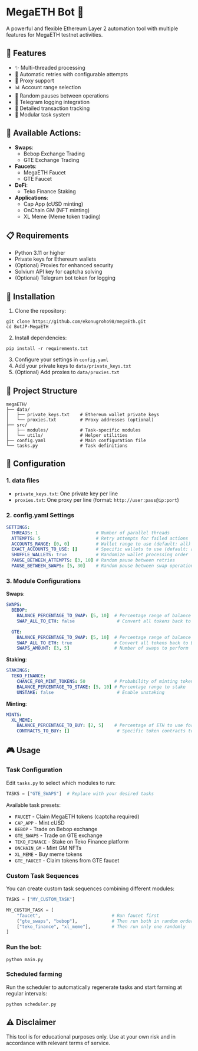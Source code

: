 # MegaETH Bot 🚀

A powerful and flexible Ethereum Layer 2 automation tool with multiple features for MegaETH testnet activities.


## 🌟 Features
- ✨ Multi-threaded processing
- 🔄 Automatic retries with configurable attempts
- 🔐 Proxy support
- 📊 Account range selection
- 🎲 Random pauses between operations
- 🔔 Telegram logging integration
- 📝 Detailed transaction tracking
- 🧩 Modular task system

## 🎯 Available Actions:
- **Swaps**:
  - Bebop Exchange Trading
  - GTE Exchange Trading
- **Faucets**:
  - MegaETH Faucet
  - GTE Faucet
- **DeFi**:
  - Teko Finance Staking
- **Applications**:
  - Cap App (cUSD minting)
  - OnChain GM (NFT minting)
  - XL Meme (Meme token trading)

## 📋 Requirements
- Python 3.11 or higher
- Private keys for Ethereum wallets
- (Optional) Proxies for enhanced security
- Solvium API key for captcha solving
- (Optional) Telegram bot token for logging

## 🚀 Installation
1. Clone the repository:
```
git clone https://github.com/ekonugroho98/megaEth.git
cd BotJP-MegaETH
```

2. Install dependencies:
```
pip install -r requirements.txt
```

3. Configure your settings in `config.yaml`
4. Add your private keys to `data/private_keys.txt`
5. (Optional) Add proxies to `data/proxies.txt`

## 📁 Project Structure
```
megaETH/
├── data/
│   ├── private_keys.txt    # Ethereum wallet private keys
│   └── proxies.txt         # Proxy addresses (optional)
├── src/
│   ├── modules/            # Task-specific modules
│   └── utils/              # Helper utilities
├── config.yaml             # Main configuration file
└── tasks.py                # Task definitions
```

## 📝 Configuration

### 1. data files
- `private_keys.txt`: One private key per line
- `proxies.txt`: One proxy per line (format: `http://user:pass@ip:port`)

### 2. config.yaml Settings
```yaml
SETTINGS:
  THREADS: 1                      # Number of parallel threads
  ATTEMPTS: 5                     # Retry attempts for failed actions
  ACCOUNTS_RANGE: [0, 0]          # Wallet range to use (default: all)
  EXACT_ACCOUNTS_TO_USE: []       # Specific wallets to use (default: all)
  SHUFFLE_WALLETS: true           # Randomize wallet processing order
  PAUSE_BETWEEN_ATTEMPTS: [3, 10] # Random pause between retries
  PAUSE_BETWEEN_SWAPS: [5, 30]    # Random pause between swap operations
```

### 3. Module Configurations

**Swaps**:
```yaml
SWAPS:
  BEBOP:
    BALANCE_PERCENTAGE_TO_SWAP: [5, 10]  # Percentage range of balance to swap
    SWAP_ALL_TO_ETH: false                # Convert all tokens back to ETH

  GTE:
    BALANCE_PERCENTAGE_TO_SWAP: [5, 10]  # Percentage range of balance to swap
    SWAP_ALL_TO_ETH: true                # Convert all tokens back to ETH
    SWAPS_AMOUNT: [3, 5]                 # Number of swaps to perform
```

**Staking**:
```yaml
STAKINGS:
  TEKO_FINANCE:
    CHANCE_FOR_MINT_TOKENS: 50           # Probability of minting tokens
    BALANCE_PERCENTAGE_TO_STAKE: [5, 10] # Percentage range to stake
    UNSTAKE: false                        # Enable unstaking
```

**Minting**:
```yaml
MINTS:
  XL_MEME:
    BALANCE_PERCENTAGE_TO_BUY: [2, 5]    # Percentage of ETH to use for meme tokens
    CONTRACTS_TO_BUY: []                  # Specific token contracts to buy
```

## 🎮 Usage

### Task Configuration
Edit `tasks.py` to select which modules to run:

```python
TASKS = ["GTE_SWAPS"]  # Replace with your desired tasks
```

Available task presets:
- `FAUCET` - Claim MegaETH tokens (captcha required)
- `CAP_APP` - Mint cUSD
- `BEBOP` - Trade on Bebop exchange
- `GTE_SWAPS` - Trade on GTE exchange
- `TEKO_FINANCE` - Stake on Teko Finance platform
- `ONCHAIN_GM` - Mint GM NFTs
- `XL_MEME` - Buy meme tokens
- `GTE_FAUCET` - Claim tokens from GTE faucet

### Custom Task Sequences
You can create custom task sequences combining different modules:
```python
TASKS = ["MY_CUSTOM_TASK"]

MY_CUSTOM_TASK = [
    "faucet",                           # Run faucet first
    ("gte_swaps", "bebop"),             # Then run both in random order
    ["teko_finance", "xl_meme"],        # Then run only one randomly
]
```

### Run the bot:
```
python main.py
```

### Scheduled farming
Run the scheduler to automatically regenerate tasks and start farming at regular intervals:
```
python scheduler.py
```

## ⚠️ Disclaimer 
This tool is for educational purposes only. Use at your own risk and in accordance with relevant terms of service.
